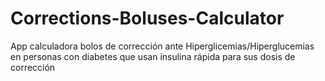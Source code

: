 # Corrections-Boluses-Calculator
App calculadora bolos de corrección ante Hiperglicemias/Hiperglucemias en personas con diabetes que usan insulina rápida para sus dosis de corrección
